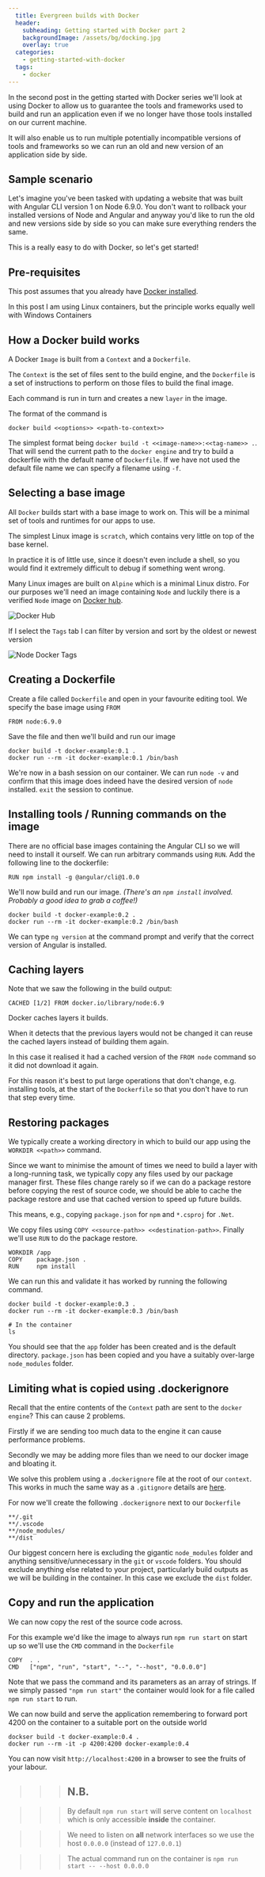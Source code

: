 ```yaml
---
  title: Evergreen builds with Docker
  header:
    subheading: Getting started with Docker part 2
    backgroundImage: /assets/bg/docking.jpg
    overlay: true
  categories:
    - getting-started-with-docker
  tags:
    - docker
---
```


In the second post in the getting started with Docker series we'll look at using Docker to allow us to guarantee the tools and frameworks used to build and run an application even if we no longer have those tools installed on our current machine.

It will also enable us to run multiple potentially incompatible versions of tools and frameworks so we can run an old and new version of an application side by side.

## Sample scenario

Let's imagine you've been tasked with updating a website that was built with Angular CLI version 1 on Node 6.9.0. You don't want to rollback your installed versions of Node and Angular and anyway you'd like to run the old and new versions side by side so you can make sure everything renders the same.

This is a really easy to do with Docker, so let's get started!

## Pre-requisites

This post assumes that you already have [Docker installed](https://docs.docker.com/get-docker/).

In this post I am using Linux containers, but the principle works equally well with Windows Containers

## How a Docker build works

A Docker `Image` is built from a `Context` and a `Dockerfile`.

The `Context` is the set of files sent to the build engine, and the `Dockerfile` is a set of instructions to perform on those files to build the final image.

Each command is run in turn and creates a new `layer` in the image.

The format of the command is 

```
docker build <<options>> <<path-to-context>> 
```

The simplest format being `docker build -t <<image-name>>:<<tag-name>> .`. That will send the current path to the `docker engine` and try to build a dockerfile with the default name of `Dockerfile`. If we have not used the default file name we can specify a filename using `-f`.

## Selecting a base image

All `Docker` builds start with a base image to work on. This will be a minimal set of tools and runtimes for our apps to use.

The simplest Linux image is `scratch`, which contains very little on top of the base kernel.

In practice it is of little use, since it doesn't even include a shell, so you would find it extremely difficult to debug if something went wrong.

Many Linux images are built on `Alpine` which is a minimal Linux distro. For our purposes we'll need an image containing `Node` and luckily there is a verified `Node` image on [Docker hub](https://hub.docker.com).

![Docker Hub](/assets/posts/docker/docker-hub.jpg)

If I select the `Tags` tab I can filter by version and sort by the oldest or newest version

![Node Docker Tags](/assets/posts/docker/node-docker-tags.jpg)

## Creating a Dockerfile

Create a file called `Dockerfile` and open in your favourite editing tool. We specify the base image using `FROM`

```
FROM node:6.9.0
```

Save the file and then we'll build and run our image

```
docker build -t docker-example:0.1 .
docker run --rm -it docker-example:0.1 /bin/bash
```

We're now in a bash session on our container. We can run `node -v` and confirm that this image does indeed have the desired version of `node` installed. `exit` the session to continue.

## Installing tools / Running commands on the image

There are no official base images containing the Angular CLI so we will need to install it ourself. We can run arbitrary commands using `RUN`. Add the following line to the dockerfile:

```
RUN npm install -g @angular/cli@1.0.0
```

We'll now build and run our image. _(There's an `npm install` involved. Probably a good idea to grab a coffee!)_

```
docker build -t docker-example:0.2 .
docker run --rm -it docker-example:0.2 /bin/bash
```

We can type `ng version` at the command prompt and verify that the correct version of Angular is installed.

## Caching layers

Note that we saw the following in the build output:

```
CACHED [1/2] FROM docker.io/library/node:6.9
```

Docker caches layers it builds.

When it detects that the previous layers would not be changed it can reuse the cached layers instead of building them again.

In this case it realised it had a cached version of the `FROM node` command so it did not download it again. 

For this reason it's best to put large operations that don't change, e.g. installing tools, at the start of the `Dockerfile` so that you don't have to run that step every time.

## Restoring packages

We typically create a working directory in which to build our app using the `WORKDIR <<path>>` command.
 
Since we want to minimise the amount of times we need to build a layer with a long-running task, we typically copy any files used by our package manager first. These files change rarely so if we can do a package restore before copying the rest of source code, we should be able to cache the package restore and use that cached version to speed up future builds.

This means, e.g., copying `package.json` for `npm` and `*.csproj` for `.Net`.

We copy files using `COPY <<source-path>> <<destination-path>>`. Finally we'll use `RUN` to do the package restore.

```
WORKDIR /app
COPY    package.json .
RUN     npm install
```

We can run this and validate it has worked by running the following command.
```
docker build -t docker-example:0.3 .
docker run --rm -it docker-example:0.3 /bin/bash

# In the container 
ls
```
You should see that the `app` folder has been created and is the default directory. `package.json` has been copied and you have a suitably over-large `node_modules` folder.

## Limiting what is copied using .dockerignore

Recall that the entire contents of the `Context` path are sent to the `docker engine`? This can cause 2 problems.

Firstly if we are sending too much data to the engine it can cause performance problems.

Secondly we may be adding more files than we need to our docker image and bloating it.

We solve this problem using a `.dockerignore` file at the root of our `context`. This works in much the same way as a `.gitignore` details are [here](https://docs.docker.com/engine/reference/builder/#dockerignore-file).

For now we'll create the following `.dockerignore` next to our `Dockerfile`

```
**/.git
**/.vscode
**/node_modules/
**/dist
```

Our biggest concern here is excluding the gigantic `node_modules` folder and anything sensitive/unnecessary in the `git` or `vscode` folders. You should exclude anything else related to your project, particularly build outputs as we will be building in the container. In this case we exclude the `dist` folder.

## Copy and run the application

We can now copy the rest of the source code across.

For this example we'd like the image to always run `npm run start` on start up so we'll use the `CMD` command in the `Dockerfile`

```
COPY  . .
CMD   ["npm", "run", "start", "--", "--host", "0.0.0.0"]
```

Note that we pass the command and its parameters as an array of strings. If we simply passed `"npm run start"` the container would look for a file called `npm run start` to run.

We can now build and serve the application remembering to forward port 4200 on the container to a suitable port on the outside world

```
dockser build -t docker-example:0.4 .
docker run --rm -it -p 4200:4200 docker-example:0.4
```

You can now visit `http://localhost:4200` in a browser to see the fruits of your labour.

>>> **N.B.**
>>> --------

>>> By default `npm run start` will serve content on `localhost` which is only accessible **inside** the container.

>>> We need to listen on **all** network interfaces so we use the host `0.0.0.0` (instead of `127.0.0.1`)

>>> The actual command run on the container is `npm run start -- --host 0.0.0.0` 